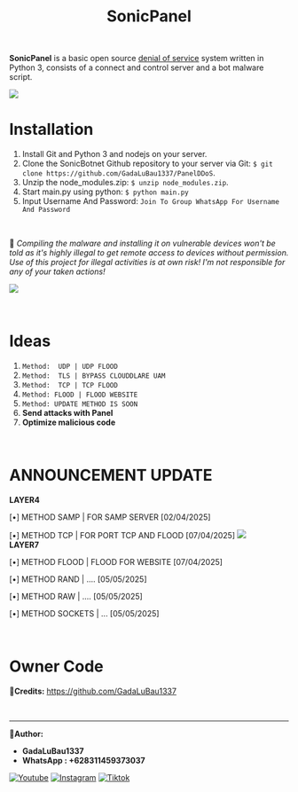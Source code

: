 <h1 align="center">SonicPanel</h1>

<br>

 **SonicPanel** is a basic open source [denial of service](https://en.wikipedia.org/wiki/Denial-of-service_attack) system written in Python 3, consists of a connect and control server and a bot malware script.

<img src="https://user-images.githubusercontent.com/73097560/115834477-dbab4500-a447-11eb-908a-139a6edaec5c.gif"><br>

# Installation
1. Install Git and Python 3 and nodejs on your server.
2. Clone the SonicBotnet Github repository to your server via Git: `$ git clone https://github.com/GadaLuBau1337/PanelDDoS`.
3. Unzip the node_modules.zip: `$ unzip node_modules.zip`.
4. Start main.py using python: `$ python main.py`
5. Input Username And Password: `Join To Group WhatsApp For Username And Password`

<br>

📍 *Compiling the malware and installing it on vulnerable devices won't be told as it's highly illegal to get remote access to devices without permission. Use of this project for illegal activities is at own risk! I'm not responsible for any of your taken actions!*

<img src="https://user-images.githubusercontent.com/73097560/115834477-dbab4500-a447-11eb-908a-139a6edaec5c.gif"><br>

<br>

# Ideas
1. `Method:  UDP | UDP FLOOD` 
2. `Method:  TLS | BYPASS CLOUDDLARE UAM` 
3. `Method:  TCP | TCP FLOOD`
4. `Method: FLOOD | FLOOD WEBSITE`
5. `Method: UPDATE METHOD IS SOON`
6. **Send attacks with Panel** 
7. **Optimize malicious code**

<br>

# ANNOUNCEMENT UPDATE
**LAYER4**

[•] METHOD SAMP | FOR SAMP SERVER [02/04/2025]

[•] METHOD TCP | FOR PORT TCP AND FLOOD [07/04/2025]
<img src="https://user-images.githubusercontent.com/73097560/115834477-dbab4500-a447-11eb-908a-139a6edaec5c.gif"><br>
**LAYER7**

[•] METHOD FLOOD | FLOOD FOR WEBSITE [07/04/2025]

[•] METHOD RAND | .... [05/05/2025]

[•] METHOD RAW | .... [05/05/2025]

[•] METHOD SOCKETS | ... [05/05/2025]

<br>

# Owner Code
📌**Credits:** https://github.com/GadaLuBau1337

<br>

---

**👑Author:**

- **GadaLuBau1337**
- **WhatsApp : +628311459373037**

<div>
    
  [![Youtube](https://img.shields.io/badge/YouTube-FF0000?style=for-the-badge&logo=youtube&logoColor=white)](https://www.youtube.com/none)
  [![Instagram](https://img.shields.io/badge/Instagram-E4405F?style=for-the-badge&logo=instagram&logoColor=white)](https://www.instagram.com/none/)
  [![Tiktok](https://img.shields.io/badge/TikTok-000000?style=for-the-badge&logo=tiktok&logoColor=white)](https://tiktok.com/@gada_lu_bau)
</div>
